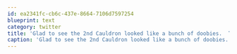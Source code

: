 ```yaml
---
id: ea2341fc-cb6c-437e-8664-7106d7597254
blueprint: text
category: twitter
title: 'Glad to see the 2nd Cauldron looked like a bunch of doobies.  Thats more like BC than inukshuks, etc.'
caption: 'Glad to see the 2nd Cauldron looked like a bunch of doobies.  Thats more like BC than inukshuks, etc.'
---
```

